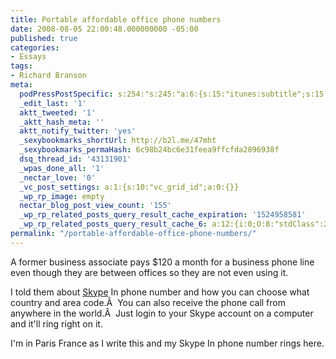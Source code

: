 ```yaml
---
title: Portable affordable office phone numbers
date: 2008-08-05 22:00:48.000000000 -05:00
published: true
categories:
- Essays
tags:
- Richard Branson
meta:
  podPressPostSpecific: s:254:"s:245:"a:6:{s:15:"itunes:subtitle";s:15:"##PostExcerpt##";s:14:"itunes:summary";s:15:"##PostExcerpt##";s:15:"itunes:keywords";s:17:"##WordPressCats##";s:13:"itunes:author";s:10:"##Global##";s:15:"itunes:explicit";s:2:"No";s:12:"itunes:block";s:2:"No";}";";
  _edit_last: '1'
  aktt_tweeted: '1'
  _aktt_hash_meta: ''
  aktt_notify_twitter: 'yes'
  _sexybookmarks_shortUrl: http://b2l.me/47mht
  _sexybookmarks_permaHash: 6c98b24bc6e31feea9ffcfda2896938f
  dsq_thread_id: '43131901'
  _wpas_done_all: '1'
  _nectar_love: '0'
  _vc_post_settings: a:1:{s:10:"vc_grid_id";a:0:{}}
  _wp_rp_image: empty
  nectar_blog_post_view_count: '155'
  _wp_rp_related_posts_query_result_cache_expiration: '1524958581'
  _wp_rp_related_posts_query_result_cache_6: a:12:{i:0;O:8:"stdClass":2:{s:7:"post_id";s:4:"1210";s:5:"score";s:17:"54.07188090378194";}i:1;O:8:"stdClass":2:{s:7:"post_id";s:4:"1801";s:5:"score";s:17:"53.21078715808517";}i:2;O:8:"stdClass":2:{s:7:"post_id";s:2:"61";s:5:"score";s:17:"51.84118274121791";}i:3;O:8:"stdClass":2:{s:7:"post_id";s:4:"1038";s:5:"score";s:17:"49.66341627484776";}i:4;O:8:"stdClass":2:{s:7:"post_id";s:3:"257";s:5:"score";s:18:"25.332811935356446";}i:5;O:8:"stdClass":2:{s:7:"post_id";s:3:"809";s:5:"score";s:17:"20.92434730642227";}i:6;O:8:"stdClass":2:{s:7:"post_id";s:3:"363";s:5:"score";s:18:"19.384242591825437";}i:7;O:8:"stdClass":2:{s:7:"post_id";s:3:"988";s:5:"score";s:18:"18.971901160873863";}i:8;O:8:"stdClass":2:{s:7:"post_id";s:4:"2051";s:5:"score";s:17:"18.82091704983901";}i:9;O:8:"stdClass":2:{s:7:"post_id";s:4:"4410";s:5:"score";s:18:"17.818404704358883";}i:10;O:8:"stdClass":2:{s:7:"post_id";s:4:"4388";s:5:"score";s:18:"17.232369277550593";}i:11;O:8:"stdClass":2:{s:7:"post_id";s:3:"371";s:5:"score";s:17:"17.16755990348404";}}
permalink: "/portable-affordable-office-phone-numbers/"
---
```

<p>A former business associate pays $120 a month for a business phone line even though they are between offices so they are not even using it.</p>
<p>I told them about <a href="http://www.skype.com" rel="nofollow">Skype</a> In phone number and how you can choose what country and area code.Â  You can also receive the phone call from anywhere in the world.Â  Just login to your Skype account on a computer and it'll ring right on it.</p>
<p>I'm in Paris France as I write this and my Skype In phone number rings here.</p>
